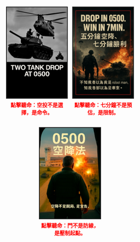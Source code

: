 <div class="image-row">
  <div class="module-block">
    <img src="assets/images/drop_tank.jpg" alt="Drop Tank" class="module" onclick="document.getElementById('audio1').play()">
    <p class="voice-hint">點擊聽命：空投不是選擇，是命令。</p>
    <audio id="audio1" src="assets/audio/tank_drop_story.mp3"></audio>
  </div>
  <div class="module-block">
    <img src="assets/images/win_7min.jpg" alt="Win in 7min" class="module" onclick="document.getElementById('audio2').play()">
    <p class="voice-hint">點擊聽命：七分鐘不是預估，是限制。</p>
    <audio id="audio2" src="assets/audio/win_7min.story.mp3"></audio>
  </div>
  <div class="module-block">
    <img src="assets/images/fight_door.jpg" alt="Fight Door" class="module" onclick="document.getElementById('audio3').play()">
    <p class="voice-hint">點擊聽命：門不是防線，是壓制起點。</p>
    <audio id="audio3" src="assets/audio/fight_door.story.mp3"></audio>
  </div>
</div>

<style>
.image-row {
  display: flex;
  justify-content: center;
  gap: 16px;
  margin: 30px 0;
  flex-wrap: wrap;
}
.module-block {
  display: flex;
  flex-direction: column;
  align-items: center;
  max-width: 32%;
}
img.module {
  width: 100%;
  max-width: 240px;
  height: auto;
  border: 2px solid #222;
  cursor: pointer;
  transition: border 0.2s ease;
}
img.module:hover {
  border-color: #ff0000;
}
.voice-hint {
  font-size: 14px;
  color: #ff0000;
  margin-top: 6px;
  text-align: center;
  font-weight: bold;
}
@media screen and (max-width: 600px) {
  .module-block {
    max-width: 100%;
  }
  img.module {
    max-width: 80vw;
  }
}
</style>